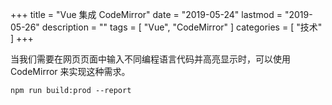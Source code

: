 +++
title = "Vue 集成 CodeMirror"
date = "2019-05-24"
lastmod = "2019-05-26"
description = ""
tags = [
    "Vue",
    "CodeMirror"
]
categories = [
    "技术"
]
+++

当我们需要在网页页面中输入不同编程语言代码并高亮显示时，可以使用 CodeMirror 来实现这种需求。

<!--more--> 


```markdown
npm run build:prod --report
```
